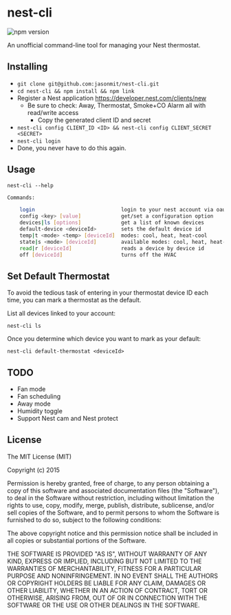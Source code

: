 # nest-cli
![npm version](https://badge.fury.io/js/nest-cli.svg)

An unofficial command-line tool for managing your Nest thermostat.

## Installing

* `git clone git@github.com:jasonmit/nest-cli.git`
* `cd nest-cli && npm install && npm link`
* Register a Nest application https://developer.nest.com/clients/new
  * Be sure to check: Away, Thermostat, Smoke+CO Alarm all with read/write access
	* Copy the generated client ID and secret
* `nest-cli config CLIENT_ID <ID> && nest-cli config CLIENT_SECRET <SECRET>`
* `nest-cli login`
* Done, you never have to do this again.

## Usage

`nest-cli --help`

```sh
Commands:

	login                            login to your nest account via oauth
	config <key> [value]             get/set a configuration option
	devices|ls [options]             get a list of known devices
	default-device <deviceId>        sets the default device id
	temp|t <mode> <temp> [deviceId]  modes: cool, heat, heat-cool
	state|s <mode> [deviceId]        available modes: cool, heat, heat-cool, off
	read|r [deviceId]                reads a device by device id
	off [deviceId]                   turns off the HVAC
```

## Set Default Thermostat

To avoid the tedious task of entering in your thermostat device ID each time, you can mark a thermostat as the default.

List all devices linked to your account:

`nest-cli ls`

Once you determine which device you want to mark as your default:

`nest-cli default-thermostat <deviceId>`

## TODO

* Fan mode
* Fan scheduling
* Away mode
* Humidity toggle
* Support Nest cam and Nest protect

## License

The MIT License (MIT)

Copyright (c) 2015

Permission is hereby granted, free of charge, to any person obtaining a copy of this software and associated documentation files (the "Software"), to deal in the Software without restriction, including without limitation the rights to use, copy, modify, merge, publish, distribute, sublicense, and/or sell copies of the Software, and to permit persons to whom the Software is furnished to do so, subject to the following conditions:

The above copyright notice and this permission notice shall be included in all copies or substantial portions of the Software.

THE SOFTWARE IS PROVIDED "AS IS", WITHOUT WARRANTY OF ANY KIND, EXPRESS OR IMPLIED, INCLUDING BUT NOT LIMITED TO THE WARRANTIES OF MERCHANTABILITY, FITNESS FOR A PARTICULAR PURPOSE AND NONINFRINGEMENT. IN NO EVENT SHALL THE AUTHORS OR COPYRIGHT HOLDERS BE LIABLE FOR ANY CLAIM, DAMAGES OR OTHER LIABILITY, WHETHER IN AN ACTION OF CONTRACT, TORT OR OTHERWISE, ARISING FROM, OUT OF OR IN CONNECTION WITH THE SOFTWARE OR THE USE OR OTHER DEALINGS IN THE SOFTWARE.

